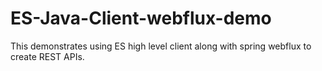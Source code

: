 # ES-Java-Client-webflux-demo
This demonstrates using ES high level client along with spring webflux to create REST APIs.
